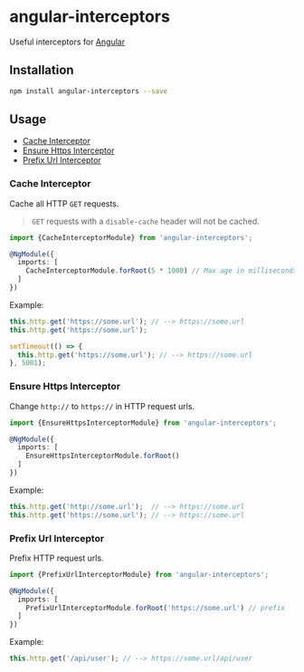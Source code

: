 # angular-interceptors
Useful interceptors for [Angular](https://github.com/angular/angular)

## Installation
```bash
npm install angular-interceptors --save
```

## Usage
- [Cache Interceptor](#cache-interceptor)
- [Ensure Https Interceptor](#ensure-https-interceptor)
- [Prefix Url Interceptor](#prefix-url-interceptor)

### Cache Interceptor
Cache all HTTP `GET` requests.
> `GET` requests with a `disable-cache` header will not be cached.

```typescript
import {CacheInterceptorModule} from 'angular-interceptors';

@NgModule({
  imports: [
    CacheInterceptorModule.forRoot(5 * 1000) // Max age in milliseconds. In this case 5 seconds.
  ]
})
```

Example:
```typescript
this.http.get('https://some.url'); // --> https://some.url
this.http.get('https://some.url');

setTimeout(() => { 
  this.http.get('https://some.url'); // --> https://some.url
}, 5001);
```



### Ensure Https Interceptor
Change `http://` to `https://` in HTTP request urls.

```typescript
import {EnsureHttpsInterceptorModule} from 'angular-interceptors';

@NgModule({
  imports: [
    EnsureHttpsInterceptorModule.forRoot()
  ]
})
```

Example:
```typescript
this.http.get('http://some.url');  // --> https://some.url
this.http.get('https://some.url'); // --> https://some.url
```



### Prefix Url Interceptor
Prefix HTTP request urls.

```typescript
import {PrefixUrlInterceptorModule} from 'angular-interceptors';

@NgModule({
  imports: [
    PrefixUrlInterceptorModule.forRoot('https://some.url') // prefix
  ]
})
```

Example:
```typescript
this.http.get('/api/user'); // --> https://some.url/api/user
```

